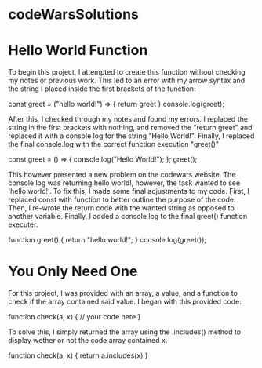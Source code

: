 # codeWarsSolutions

# Hello World Function
To begin this project, I attempted to create this function without checking my notes or previous work. This led to an error with my arrow syntax and the string I placed inside the first brackets of the function:

const greet = ("hello world!") => {
  return greet
}
console.log(greet);

After this, I checked through my notes and found my errors. I replaced the string in the first brackets with nothing, and removed the "return greet" and replaced it with a console log for the string "Hello World!". Finally, I replaced the final console.log with the correct function execution "greet()"

const greet = () => {
  console.log("Hello World!");
};
greet();

This however presented a new problem on the codewars website. The console log was returning hello world!, however, the task wanted to see 'hello world!'. To fix this, I made some final adjustments to my code. First, I replaced const with function to better outline the purpose of the code. Then, I re-wrote the return code with the wanted string as opposed to another variable. Finally, I added a console log to the final greet() function executer. 

function greet() {
  return "hello world!";
}
console.log(greet());

# You Only Need One
For this project, I was provided with an array, a value, and a function to check if the array contained said value. I began with this provided code:

function check(a, x) {
  // your code here
}

To solve this, I simply returned the array using the .includes() method to display wether or not the code array contained x.

function check(a, x) {
  return a.includes(x)
}
